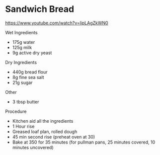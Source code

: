 # Sandwich Bread

https://www.youtube.com/watch?v=lipLAgZkWN0

Wet Ingredients

* 175g water
* 125g milk
* 9g active dry yeast

Dry Ingredients

* 440g bread flour
* 8g fine sea salt
* 21g sugar

Other

* 3 tbsp butter

Procedure

* Kitchen aid all the ingredients
* 1 Hour rise
* Greased loaf plan, rolled dough
* 45 min second rise (preheat oven at 30)
* Bake at 350 for 35 minutes (for pullman pans, 25 minutes covered, 10 minutes uncovered)
